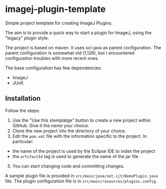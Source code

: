 # imagej-plugin-template
Simple project template for creating ImageJ Plugins.

The aim is to provide a quick way to start a plugin for ImageJ, using the "legacy" plugin style. 

The project is based on maven. It uses sci-java as parent configuration. The parent configuration 
is somewhat old (1.126), but I encountered configuration troubles with more recent ones. 

The base configuration has few dependencies:

* ImageJ
* JUnit

## Installation


Follow the steps:

1. Use the "Use this stemplatge" button to create a new project within GitHub. Give it the name your choice.
2. Clone the new project into the directory of your choice. 
3. Edit the `pom.xml` file with the information specific to the project. 
In particular:
  - the name of the project is used by the Eclipse IDE to index the project
  - the `artifactId` tag is used to generate the name of the jar file
5. You can start changing code and committing changes.

A sample plugin file is provided in `src/main/java/net.ijt/DemoPlugin.java` file.
The plugin configuration file is in `src/main/resources/plugins.config`.

